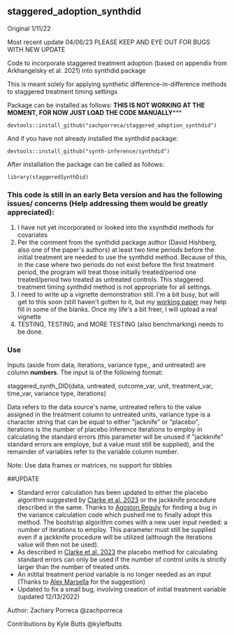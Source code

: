 ## staggered_adoption_synthdid

Original 1/11/22

Most recent update 04/06/23   PLEASE KEEP AND EYE OUT FOR BUGS WITH NEW UPDATE

Code to incorporate staggered treatment adoption (based on appendix from Arkhangelsky et al. 2021) into synthdid package

This is meant solely for applying synthetic difference-in-difference methods to staggered treatment timing settings
  
Package can be installed as follows: ******THIS IS NOT WORKING AT THE MOMENT, FOR NOW JUST LOAD THE CODE MANUALLY*********

```
devtools::install_github("zachporreca/staggered_adoption_synthdid")
```

And if you have not already installed the synthdid package:
```
devtools::install_github("synth-inference/synthdid")
```

After installation the package can be called as follows:
```
library(staggeredSynthDid)
```


### This code is still in an early Beta version and has the following issues/ concerns (Help addressing them would be greatly appreciated):

1) I have not yet incorporated or looked into the xsynthdid methods for covariates
2) Per the comment from the synthdid package author (David Hishberg, also one of the paper's authors) at least two time periods before the initial treatment are needed to use the synthdid method. Because of this, in the case where two periods do not exist before the first treatment period, the program will treat those initially treated/period one treated/period two treated as untreated controls. This staggered treatment timing synthdid method is not appropriate for all settings. 
4) I need to write up a vignette demonstration still. I'm a bit busy, but will get to this soon (still haven't gotten to it, but my [working paper](https://papers.ssrn.com/sol3/papers.cfm?abstract_id=4015931) may help fill in some of the blanks. Once my life's a bit freer, I will upload a real vignette
5) TESTING, TESTING, and MORE TESTING (also benchmarking) needs to be done. 


### Use
Inputs (aside from data, iterations, variance type,, and untreated) are column <b>numbers</b>. The input is of the following format:

staggered_synth_DID(data, untreated, outcome_var,   unit, treatment_var, time_var, variance type, iterations)

Data refers to the data source's name, untreated refers to the value assigned in the treatment column to untreated units, variance type is a character string that can be equal to either "jacknife" or "placebo", iterations is the number of placebo inference iterations to employ in calculating the standard errors (this parameter will be unused if "jackknife" standard errors are employe, but a value must still be supplied), and the remainder of variables refer to the variable column number. 

Note: Use data frames or matrices, no support for tibbles


##UPDATE
- Standard error calculation has been updated to either the placebo algorithm suggested by [Clarke et al. 2023](https://arxiv.org/pdf/2301.11859.pdf) or the jackknife procedure described in the same. Thanks to [Agoston Reguly](https://github.com/regulyagoston) for finding a bug in the variance calculation code which pushed me to finally adopt this method. The bootstrap algorithm comes with a new user input needed: a number of iterations to employ. This parameter must still be supplied even if a jackknife procedure will be utilized (although the iterations value will then not be used). 
- As described in [Clarke et al. 2023](https://arxiv.org/pdf/2301.11859.pdf) the placebo method for calculating standard errors can only be used if the number of control units is strictly larger than the number of treated units.
- An initital treatment period variable is no longer needed as an input (Thanks to [Alex Marsella](https://alexmarsella.github.io/) for the suggestion)
- Updated to fix a small bug, involving creation of initial treatment variable (updated 12/13/2022)

Author: Zachary Porreca @zachporreca

Contributions by Kyle Butts @kylefbutts

